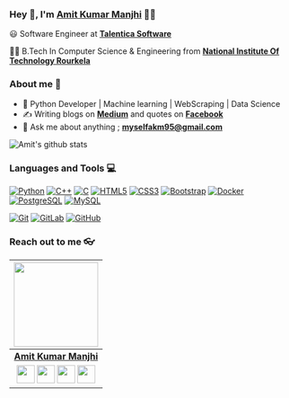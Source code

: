 
### Hey 👋, I'm [Amit Kumar Manjhi]() 👨‍💻



:smiley: Software Engineer at **[Talentica Software](https://www.talentica.com/)** 

👨‍🎓 B.Tech In Computer Science & Engineering from **[National Institute Of Technology Rourkela](https://nitrkl.ac.in/)** 

### About me :eyes:

- :dart: Python Developer | Machine learning | WebScraping | Data Science 
- :writing_hand: Writing blogs on  **[Medium](https://medium.com/@manjhi0107)** and quotes on **[Facebook](https://www.facebook.com/importShayari/)**
- :e-mail: Ask me about anything ; **[myselfakm95@gmail.com](myselfakm95@gmail.com)**

![Amit's github stats](https://github-readme-stats.vercel.app/api?username=commityourdream&show_icons=true&hide_border=true)

### Languages and Tools :computer:
[![Python](https://img.shields.io/badge/-Python-black?style=flat&logo=python&link=https://github.com/commityourdream)](https://github.com/commityourdream) [![C++](https://img.shields.io/badge/-C++-00599C?style=flat&logo=c++&link=https://github.com/commityourdream)](https://github.com/commityourdream) [![C](https://img.shields.io/badge/-A8B9CC?style=flat&logo=c&logoColor=white&link=https://github.com/commityourdream)](https://github.com/commityourdream) 
[![HTML5](https://img.shields.io/badge/-HTML5-E34F26?style=flat&logo=html5&logoColor=white&link=https://github.com/commityourdream)](https://github.com/commityourdream) [![CSS3](https://img.shields.io/badge/-CSS3-1572B6?style=flat&logo=css3&link=https://github.com/commityourdream)](https://github.com/commityourdream) [![Bootstrap](https://img.shields.io/badge/-Bootstrap-563D7C?style=flat&logo=bootstrap&link=https://github.com/hritik5102)](https://github.com/commityourdream) [![Docker](https://img.shields.io/badge/-Docker-black?style=flat&logo=docker&link=https://github.com/commityourdream)](https://github.com/commityourdream) [![PostgreSQL](https://img.shields.io/badge/-PostgreSQL-336791?style=flat&logo=postgresql&link=https://github.com/commityourdream)](https://github.com/commityourdream) [![MySQL](https://img.shields.io/badge/-MySQL-black?style=flat&logo=mysql&link=https://github.com/commityourdream)](https://github.com/commityourdream)

[![Git](https://img.shields.io/badge/-Git-black?style=flat&logo=git&link=https://github.com/commityourdream)](https://github.com/commityourdream) [![GitLab](https://img.shields.io/badge/-GitLab-FCA121?style=flat&logo=gitlab&link=https://github.com/commityourdream)](https://gitlab.com/commityourdream) [![GitHub](https://img.shields.io/badge/-GitHub-181717?style=flat&logo=github&link=https://github.com/commityourdream)](https://github.com/commityourdream)

### Reach out to me 👓

|  <a href="https://github.com/commityourdream"><img src="https://icon-library.com/images/icon-programmer/icon-programmer-14.jpg" width="150px" height="150px" /></a> |
|:---------------------------------------------------------------------------------------------------------------------------------------: |
|       **[Amit Kumar Manjhi](https://github.com/commityourdream)**                                                                                |
|<a href="https://twitter.com/akm_nitrkl"><img src="https://i.ibb.co/kmgQVyW/twitter.png" width="32px" height="32px"></a> <a href="https://github.com/commityourdream"><img src="https://cdn.iconscout.com/icon/free/png-256/github-108-438008.png" width="32px" height="32px"></a> <a href="https://www.facebook.com/people/Amit-Kumar-Manjhi/100004458345542"><img src="https://i.ibb.co/zmYNW4p/facebook.png" width="32px" height="32px"></a> <a href="https://www.linkedin.com/in/amit-kumar-manjhi-611a24104/"><img src="https://i.ibb.co/Kx2GSrT/linkedin.png" width="32px" height="32px"></a> |










